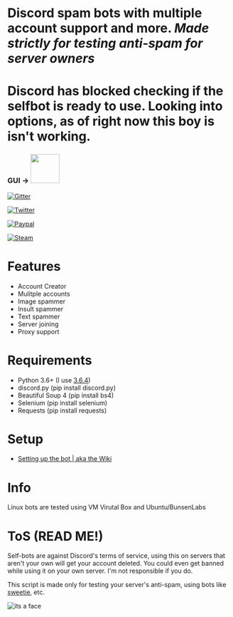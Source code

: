 # Discord spam bots with multiple account support and more. *Made strictly for testing anti-spam for server owners*

# Discord has blocked checking if the selfbot is ready to use. Looking into options, as of right now this boy is isn't working.

### GUI -> [<img src="https://s.put.re/pgh732Cd.png" width="65" />](https://github.com/Merubokkusu/Fuyuumi/releases/latest)

[![Gitter](https://badges.gitter.im/discord-spam-bots/community.svg)](https://gitter.im/discord-spam-bots/community?utm_source=badge&utm_medium=badge&utm_campaign=pr-badge)

[![Twitter](https://img.shields.io/twitter/follow/merubokkusu?style=social)](https://twitter.com/intent/follow?screen_name=merubokkusu)

[![Paypal](https://img.shields.io/badge/paypal-donate-brightgreen)](https://www.paypal.me/Merubokkusu?)

[![Steam](https://img.shields.io/badge/donate-steam-green?logo=Steam&style=flat-square)](https://steamcommunity.com/tradeoffer/new/?partner=94720138&token=GY23F7tU)



# Features 
- Account Creator
- Mulitple accounts
- Image spammer
- Insult spammer
- Text spammer
- Server joining
- Proxy support 

# Requirements 
- Python 3.6+ (I use [3.6.4](https://www.python.org/downloads/release/python-364/))
- discord.py (pip install discord.py)
- Beautiful Soup 4 (pip install bs4)
- Selenium (pip install selenium)
- Requests (pip install requests)

# Setup
- [Setting up the bot | aka the Wiki](https://github.com/Merubokkusu/discord-spam-bots/wiki)

# Info
Linux bots are tested using VM Virutal Box and Ubuntu/BunsenLabs

# ToS (READ ME!)

Self-bots are against Discord's terms of service, using this on servers that aren't your own will get your account deleted.
You could even get banned while using it on your own server. I'm not responsible if you do.

This script is made only for testing your server's anti-spam, using bots like [sweetie](https://github.com/blackhole12/sweetiebot),  etc.

![its a face](http://i.imgur.com/bTMYozm.png)
